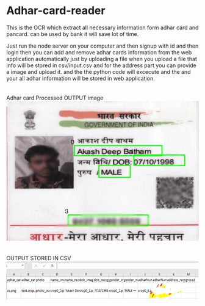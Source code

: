 # Adhar-card-reader
This is the OCR which  extract all necessary information form adhar card and pancard. can be used by bank it will save lot of time.

Just run the node server on your computer and then signup with id and then login 
then you can add and remove adhar cards information from the web application automatically just by uploading a file
when you upload a file that info will be stored in csv/input.csv 
and for the address part you can provide a image and upload it. 
and the the python code will excecute and the and your all adhar information will be stored in web application.
<br>
<br>
<br>Adhar card Processed OUTPUT image <br>
<img src="0.png" widht="120px" ><br>
<br>
<br>OUTPUT STORED IN CSV<br>
<img src="a.PNG"  height="100px">
